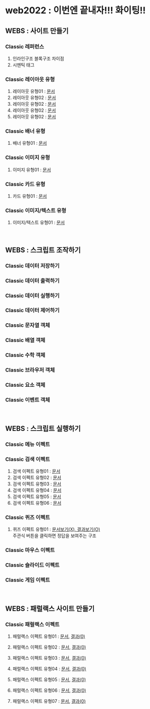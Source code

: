 # web2022 : 이번엔 끝내자!!! 화이팅!!

## WEBS : 사이트 만들기

### Classic 레퍼런스
01. 인라인구조 블록구조 차이점
02. 시멘틱 태그

### Classic 레이아웃 유형
01. 레이아웃 유형01 : <a href="https://webstoryboy.github.io/web2022/webstoryboy_book/01_webstandard/01_layout/layout_doc01.html">문서</a>
02. 레이아웃 유형02 : <a href="https://webstoryboy.github.io/web2022/webstoryboy_book/01_webstandard/01_layout/layout_doc02.html">문서</a>
03. 레이아웃 유형02 : <a href="https://webstoryboy.github.io/web2022/webstoryboy_book/01_webstandard/01_layout/layout_doc03.html">문서</a>
04. 레이아웃 유형02 : <a href="https://webstoryboy.github.io/web2022/webstoryboy_book/01_webstandard/01_layout/layout_doc04.html">문서</a>
05. 레이아웃 유형02 : <a href="https://webstoryboy.github.io/web2022/webstoryboy_book/01_webstandard/01_layout/layout_doc05.html">문서</a>

### Classic 배너 유형
01. 배너 유형01 : <a href="https://webstoryboy.github.io/web2022/webstoryboy_book/01_webstandard/02_banner/banner_doc01.html">문서</a>  

### Classic 이미지 유형
01. 이미지 유형01 : <a href="https://webstoryboy.github.io/web2022/webstoryboy_book/01_webstandard/03_image/image_doc01.html">문서</a>

### Classic 카드 유형
01. 카드 유형01 : <a href="https://webstoryboy.github.io/web2022/webstoryboy_book/01_webstandard/04_card/card_doc01.html">문서</a>  

### Classic 이미지/텍스트 유형
01. 이미지/텍스트 유형01 : <a href="https://webstoryboy.github.io/web2022/webstoryboy_book/01_webstandard/05_imgText/imgText_doc01.html">문서</a>  

<br>

## WEBS : 스크립트 조작하기

### Classic 데이터 저장하기
### Classic 데이터 출력하기
### Classic 데이터 실행하기
### Classic 데이터 제어하기
### Classic 문자열 객체
### Classic 배열 객체
### Classic 수학 객체
### Classic 브라우저 객체
### Classic 요소 객체
### Classic 이벤트 객체

<br>

## WEBS : 스크립트 실행하기

### Classic 메뉴 이펙트
### Classic 검색 이펙트
01. 검색 이펙트 유형01 : <a href="https://webstoryboy.github.io/web2022/webstoryboy_book/06_script/02_searchEffect/searchEffect_doc01.html">문서</a>  
02. 검색 이펙트 유형02 : <a href="https://webstoryboy.github.io/web2022/webstoryboy_book/06_script/02_searchEffect/searchEffect_doc02.html">문서</a>  
02. 검색 이펙트 유형03 : <a href="https://webstoryboy.github.io/web2022/webstoryboy_book/06_script/02_searchEffect/searchEffect_doc03.html">문서</a>  
03. 검색 이펙트 유형04 : <a href="https://webstoryboy.github.io/web2022/webstoryboy_book/06_script/02_searchEffect/searchEffect_doc04.html">문서</a>  
04. 검색 이펙트 유형05 : <a href="https://webstoryboy.github.io/web2022/webstoryboy_book/06_script/02_searchEffect/searchEffect_doc05.html">문서</a> 
05. 검색 이펙트 유형06 : <a href="https://webstoryboy.github.io/web2022/webstoryboy_book/06_script/02_searchEffect/searchEffect_doc06.html">문서</a> 

### Classic 퀴즈 이펙트
01. 퀴즈 이펙트 유형01 : 
    <a href="#">문서보기(X), </a>
    <a href="https://webstoryboy.github.io/web2022/webstoryboy_book/06_script/05_quizEffect/quizEffect_result01.html">결과보기(O)</a><br>
    주관식
    버튼을 클릭하면 정답을 보여주는 구조



### Classic 마우스 이펙트
### Classic 슬라이드 이펙트
### Classic 게임 이펙트





<br>

## WEBS : 패럴랙스 사이트 만들기

### Classic 패럴랙스 이펙트
01. 패럴랙스 이펙트 유형01 : 
<a href="#">문서</a>, 
<a href="https://webstoryboy.github.io/web2022/webstoryboy_book/07_parallax/parallax_result01.html">결과(0)</a>

02. 패럴랙스 이펙트 유형02 : 
<a href="#">문서</a>, 
<a href="https://webstoryboy.github.io/web2022/webstoryboy_book/07_parallax/parallaxEffect_doc02.html">결과(0)</a>

03. 패럴랙스 이펙트 유형03 : 
<a href="#">문서</a>, 
<a href="https://webstoryboy.github.io/web2022/webstoryboy_book/07_parallax/parallaxEffect_doc03.html">결과(0)</a>

04. 패럴랙스 이펙트 유형04 : 
<a href="#">문서</a>, 
<a href="https://webstoryboy.github.io/web2022/webstoryboy_book/07_parallax/parallaxEffect_doc04.html">결과(0)</a>

05. 패럴랙스 이펙트 유형05 : 
<a href="#">문서</a>, 
<a href="https://webstoryboy.github.io/web2022/webstoryboy_book/07_parallax/parallaxEffect_doc05.html">결과(0)</a>

06. 패럴랙스 이펙트 유형06 : 
<a href="#">문서</a>, 
<a href="https://webstoryboy.github.io/web2022/webstoryboy_book/07_parallax/parallaxEffect_doc06.html">결과(0)</a>

06. 패럴랙스 이펙트 유형07 : 
<a href="#">문서</a>, 
<a href="https://webstoryboy.github.io/web2022/webstoryboy_book/07_parallax/parallaxEffect_doc07.html">결과(0)</a>

